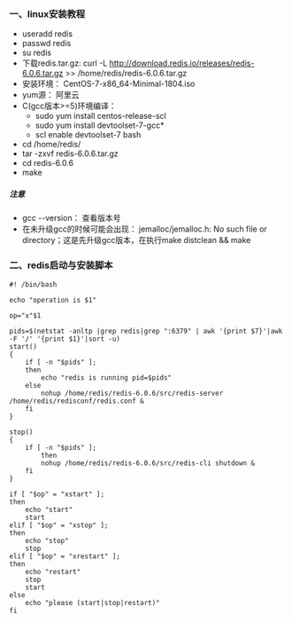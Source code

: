 
### 一、linux安装教程
* useradd redis
* passwd redis
* su redis
* 下载redis.tar.gz: curl -L http://download.redis.io/releases/redis-6.0.6.tar.gz >> /home/redis/redis-6.0.6.tar.gz
* 安装环境： CentOS-7-x86_64-Minimal-1804.iso
* yum源： 阿里云
* C(gcc版本>=5)环境编译：
    * sudo yum install centos-release-scl
    * sudo yum install devtoolset-7-gcc*
    * scl enable devtoolset-7 bash
* cd /home/redis/
* tar -zxvf redis-6.0.6.tar.gz
* cd redis-6.0.6
* make
##### 注意
* gcc --version： 查看版本号
* 在未升级gcc的时候可能会出现： jemalloc/jemalloc.h: No such file or directory；这是先升级gcc版本，在执行make distclean  && make

### 二、redis启动与安装脚本
```shell script
#! /bin/bash

echo "operation is $1"

op="x"$1

pids=$(netstat -anltp |grep redis|grep ":6379" | awk '{print $7}'|awk -F '/' '{print $1}'|sort -u)
start()
{
	if [ -n "$pids" ];
	then
		echo "redis is running pid=$pids"
	else
		nohup /home/redis/redis-6.0.6/src/redis-server /home/redis/redisconf/redis.conf &
	fi
}

stop()
{
	if [ -n "$pids" ];
        then
		nohup /home/redis/redis-6.0.6/src/redis-cli shutdown &
	fi
}

if [ "$op" = "xstart" ];
then
	echo "start"
	start
elif [ "$op" = "xstop" ];
then
	echo "stop"
	stop
elif [ "$op" = "xrestart" ];
then
	echo "restart"
	stop
	start
else
	echo "please (start|stop|restart)"
fi
```


